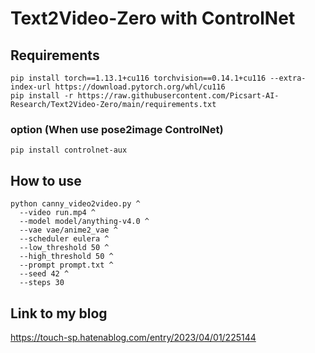 # Text2Video-Zero with ControlNet

## Requirements

~~~
pip install torch==1.13.1+cu116 torchvision==0.14.1+cu116 --extra-index-url https://download.pytorch.org/whl/cu116
pip install -r https://raw.githubusercontent.com/Picsart-AI-Research/Text2Video-Zero/main/requirements.txt
~~~

### option (When use pose2image ControlNet)

~~~
pip install controlnet-aux
~~~

## How to use

~~~
python canny_video2video.py ^
  --video run.mp4 ^
  --model model/anything-v4.0 ^
  --vae vae/anime2_vae ^
  --scheduler eulera ^
  --low_threshold 50 ^
  --high_threshold 50 ^
  --prompt prompt.txt ^
  --seed 42 ^
  --steps 30
~~~

## Link to my blog

https://touch-sp.hatenablog.com/entry/2023/04/01/225144
